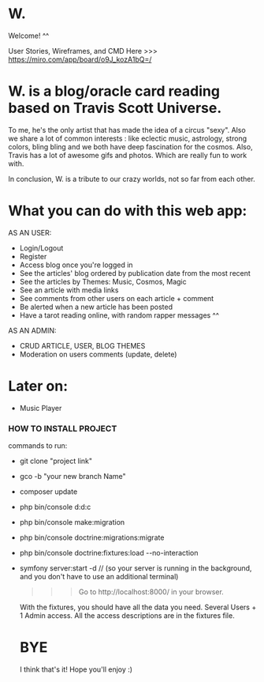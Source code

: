 # W.

Welcome! ^^

User Stories, Wireframes, and CMD Here >>> https://miro.com/app/board/o9J_kozA1bQ=/


# W. is a blog/oracle card reading based on Travis Scott Universe. 

To me, he's the only artist that has made the idea of a circus "sexy". Also we share a lot of common interests : like eclectic music, astrology, strong colors, bling bling and we both have deep fascination for the cosmos.
Also, Travis has a lot of awesome gifs and photos. Which are really fun to work with.

In conclusion, W. is a tribute to our crazy worlds, not so far from each other. 


# What you can do with this web app:

AS AN USER:
- Login/Logout
- Register
- Access blog once you're logged in
- See the articles' blog ordered by publication date from the most recent
- See the articles by Themes: Music, Cosmos, Magic
- See an article with media links
- See comments from other users on each article + comment
- Be alerted when a new article has been posted
- Have a tarot reading online, with random rapper messages ^^

AS AN ADMIN:
- CRUD ARTICLE, USER, BLOG THEMES
- Moderation on users comments (update, delete)

# Later on:
- Music Player

### HOW TO INSTALL PROJECT

commands to run:
- git clone "project link"
- gco -b "your new branch Name"
- composer update
- php bin/console d:d:c
- php bin/console make:migration
- php bin/console doctrine:migrations:migrate
- php bin/console doctrine:fixtures:load --no-interaction
- symfony server:start -d // (so your server is running in the background, and you don't have to use an additional terminal)
  
  >>> Go to http://localhost:8000/ in your browser.
  
  With the fixtures, you should have all the data you need.
  Several Users + 1 Admin access. 
  All the access descriptions are in the fixtures file.
  
  
  # BYE
  
  I think that's it! Hope you'll enjoy :)

